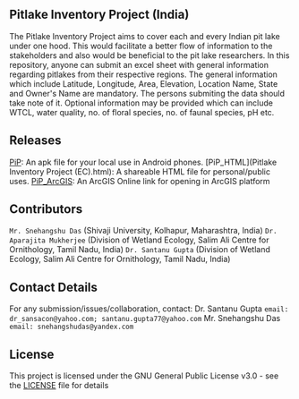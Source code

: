 ## Pitlake Inventory Project (India)
The Pitlake Inventory Project aims to cover each and every Indian pit lake under one hood. 
This would facilitate a better flow of information to the stakeholders and also would be beneficial to the pit lake researchers. 
In this repository, anyone can submit an excel sheet with general information regarding pitlakes from their respective regions. 
The general information which include Latitude, Longitude, Area, Elevation, Location Name, State and Owner's Name are mandatory. 
The persons submiting the data should take note of it.
Optional information may be provided which can include WTCL, water quality, no. of floral species, no. of faunal species, pH etc.

## Releases
[PiP](PiP_Android.apk): An apk file for your local use in Android phones.
[PiP_HTML](Pitlake Inventory Project (EC).html): A shareable HTML file for personal/public uses.
[PiP_ArcGIS](PiPv1.0.0.0): An ArcGIS Online link for opening in ArcGIS platform

## Contributors
`Mr. Snehangshu Das` (Shivaji University, Kolhapur, Maharashtra, India)
`Dr. Aparajita Mukherjee` (Division of Wetland Ecology, Salim Ali Centre for Ornithology, Tamil Nadu, India)
`Dr. Santanu Gupta` (Division of Wetland Ecology, Salim Ali Centre for Ornithology, Tamil Nadu, India)

## Contact Details
For any submission/issues/collaboration, contact:
Dr. Santanu Gupta ``email: dr_sansacon@yahoo.com; santanu.gupta77@yahoo.com``
Mr. Snehangshu Das ``email: snehangshudas@yandex.com``

## License
This project is licensed under the GNU General Public License v3.0 - see the [LICENSE](LICENSE) file for details
